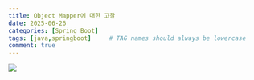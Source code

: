 ```yaml
---
title: Object Mapper에 대한 고찰
date: 2025-06-26
categories: [Spring Boot]
tags: [java,springboot]     # TAG names should always be lowercase
comment: true
---
```

<img src='https://www.google.com/url?sa=i&url=https%3A%2F%2Fvelog.io%2F%40koominji%2FSpringBoot-MySQL-%25EC%2597%25B0%25EB%258F%2599%25ED%2595%2598%25EA%25B8%25B0&psig=AOvVaw2TCNpuc3SSaywd0Eolsh12&ust=1750681272828000&source=images&cd=vfe&opi=89978449&ved=0CBQQjRxqFwoTCLDxmI6ChY4DFQAAAAAdAAAAABAE'>

